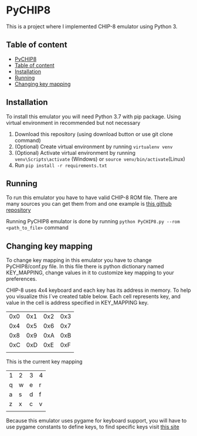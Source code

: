 # PyCHIP8
This is a project where I implemented CHIP-8 emulator using Python 3. 
## Table of content
<!-- TOC -->
- [PyCHIP8](#pychip8)
- [Table of content](#table-of-content)
- [Installation](#installation)
- [Running](#running)
- [Changing key mapping](#changing-key-mapping)
<!-- /TOC -->

## Installation
To install this emulator you will need Python 3.7 with pip package. Using virtual environment in recommended but not necessary
1. Download this repository (using download button or use git clone command)
1. (Optional) Create virtual environment by running ``` virtualenv venv ```
1. (Optional) Activate virtual environment by running ```venv\Scripts\activate``` (Windows)  or ```source venv/bin/activate```(Linux)
1. Run ```pip install -r requirements.txt ```

## Running

To run this emulator you have to have valid CHIP-8 ROM file. There are many sources you can get them from and one example is [this github repository](https://github.com/dmatlack/chip8/tree/master/roms)

Running PyCHIP8 emulator is done by running ```python PyCHIP8.py --rom <path_to_file>``` command
## Changing key mapping
To change key mapping in this emulator you have to change PyCHIP8/conf.py file. In this file there is python dictionary named KEY_MAPPING, change values in it to customize key mapping to your preferences.

CHIP-8 uses 4x4 keyboard and each key has its address in memory. To help you visualize this I`ve created table below. Each cell represents key, and value in the cell is address specified in KEY_MAPPING key. 

|  |  |  |  |
| --- | --- | --- | --- |
| 0x0 | 0x1 | 0x2 | 0x3 |
| 0x4 | 0x5 | 0x6 | 0x7 |
| 0x8 | 0x9 | 0xA | 0xB |
| 0xC | 0xD | 0xE | 0xF |
|  |  |  |  |

This is the current key mapping

|  |  |  |  |
| --- | --- | --- | --- |
| 1 | 2 | 3 | 4 |
| q | w | e | r |
| a | s | d | f |
| z | x | c | v |
|  |  |  |  |

Because this emulator uses pygame for keyboard support, you will have to use pygame constants to define keys, to find specific keys visit [this site](https://www.pygame.org/docs/ref/key.html)


